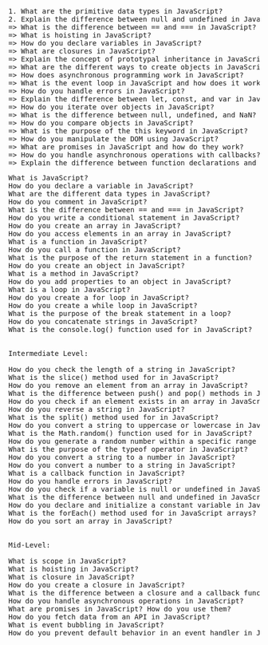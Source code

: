 <pre>
1. What are the primitive data types in JavaScript?
2. Explain the difference between null and undefined in JavaScript.
=> What is the difference between == and === in JavaScript?
=> What is hoisting in JavaScript?
=> How do you declare variables in JavaScript?
=> What are closures in JavaScript?
=> Explain the concept of prototypal inheritance in JavaScript.
=> What are the different ways to create objects in JavaScript?
=> How does asynchronous programming work in JavaScript?
=> What is the event loop in JavaScript and how does it work?
=> How do you handle errors in JavaScript?
=> Explain the difference between let, const, and var in JavaScript.
=> How do you iterate over objects in JavaScript?
=> What is the difference between null, undefined, and NaN?
=> How do you compare objects in JavaScript?
=> What is the purpose of the this keyword in JavaScript?
=> How do you manipulate the DOM using JavaScript?
=> What are promises in JavaScript and how do they work?
=> How do you handle asynchronous operations with callbacks?
=> Explain the difference between function declarations and function expressions in JavaScript
</pre>

<pre>
What is JavaScript?
How do you declare a variable in JavaScript?
What are the different data types in JavaScript?
How do you comment in JavaScript?
What is the difference between == and === in JavaScript?
How do you write a conditional statement in JavaScript?
How do you create an array in JavaScript?
How do you access elements in an array in JavaScript?
What is a function in JavaScript?
How do you call a function in JavaScript?
What is the purpose of the return statement in a function?
How do you create an object in JavaScript?
What is a method in JavaScript?
How do you add properties to an object in JavaScript?
What is a loop in JavaScript?
How do you create a for loop in JavaScript?
How do you create a while loop in JavaScript?
What is the purpose of the break statement in a loop?
How do you concatenate strings in JavaScript?
What is the console.log() function used for in JavaScript?


Intermediate Level:

How do you check the length of a string in JavaScript?
What is the slice() method used for in JavaScript?
How do you remove an element from an array in JavaScript?
What is the difference between push() and pop() methods in JavaScript arrays?
How do you check if an element exists in an array in JavaScript?
How do you reverse a string in JavaScript?
What is the split() method used for in JavaScript?
How do you convert a string to uppercase or lowercase in JavaScript?
What is the Math.random() function used for in JavaScript?
How do you generate a random number within a specific range in JavaScript?
What is the purpose of the typeof operator in JavaScript?
How do you convert a string to a number in JavaScript?
How do you convert a number to a string in JavaScript?
What is a callback function in JavaScript?
How do you handle errors in JavaScript?
How do you check if a variable is null or undefined in JavaScript?
What is the difference between null and undefined in JavaScript?
How do you declare and initialize a constant variable in JavaScript?
What is the forEach() method used for in JavaScript arrays?
How do you sort an array in JavaScript?


Mid-Level:

What is scope in JavaScript?
What is hoisting in JavaScript?
What is closure in JavaScript?
How do you create a closure in JavaScript?
What is the difference between a closure and a callback function?
How do you handle asynchronous operations in JavaScript?
What are promises in JavaScript? How do you use them?
How do you fetch data from an API in JavaScript?
What is event bubbling in JavaScript?
How do you prevent default behavior in an event handler in JavaScript?
</pre>
